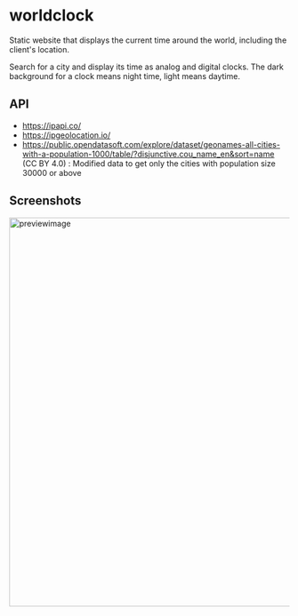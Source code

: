 # worldclock

Static website that displays the current time around the world, including the client's location.

Search for a city and display its time as analog and digital clocks. The dark background for a clock means night time, light means daytime.

## API
* https://ipapi.co/ 
* https://ipgeolocation.io/
* https://public.opendatasoft.com/explore/dataset/geonames-all-cities-with-a-population-1000/table/?disjunctive.cou_name_en&sort=name (CC BY 4.0) : Modified data to get only the cities with population size 30000 or above


## Screenshots

<img width="700" alt="previewimage" src="https://github.com/gyhn2/worldclock/assets/80073085/e26e75b5-1602-4cad-be86-ac778fb1e86d">


